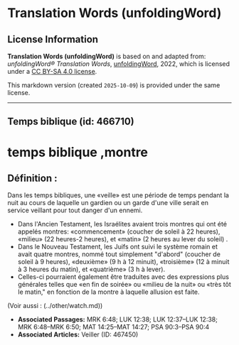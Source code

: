 # Translation Words (unfoldingWord)

## License Information

**Translation Words (unfoldingWord)** is based on and adapted from: _unfoldingWord® Translation Words_, [unfoldingWord](https://unfoldingword.org/utw), 2022, which is licensed under a [CC BY-SA 4.0 license](https://creativecommons.org/licenses/by-sa/4.0/legalcode.en).

This markdown version (created `2025-10-09`) is provided under the same license.



--------------------------------

## Temps biblique (id: 466710)

temps biblique ,montre
======================

Définition :
------------

Dans les temps bibliques, une «veille» est une période de temps pendant la nuit au cours de laquelle un gardien ou un garde d'une ville serait en service veillant pour tout danger d'un ennemi.

* Dans l'Ancien Testament, les Israélites avaient trois montres qui ont été appelés montres: «commencement» (coucher de soleil à 22 heures), «milieu» (22 heures\-2 heures), et «matin» (2 heures au lever du soleil) .
* Dans le Nouveau Testament, les Juifs ont suivi le système romain et avait quatre montres, nommé tout simplement "d'abord" (coucher de soleil à 9 heures), «deuxième» (9 h à 12 minuit), «troisième» (12 à minuit à 3 heures du matin), et «quatrième» (3 h à lever).
* Celles\-ci pourraient également être traduites avec des expressions plus générales telles que «en fin de soirée» ou «milieu de la nuit» ou «très tôt le matin," en fonction de la montre à laquelle allusion est faite.

(Voir aussi : (../other/watch.md))

* **Associated Passages:** MRK 6:48; LUK 12:38; LUK 12:37–LUK 12:38; MRK 6:48–MRK 6:50; MAT 14:25–MAT 14:27; PSA 90:3–PSA 90:4
* **Associated Articles:** Veiller (ID: 467450)

